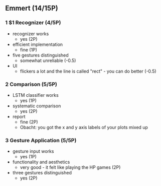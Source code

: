 ## Emmert (14/15P)

### 1 $1 Recognizer (4/5P)

 * recognizer works
   * yes (2P)
 * efficient implementation
   * fine (1P)
 * five gestures distinguished
   * somewhat unreliable (-0.5)
 * UI
   * flickers a lot and the line is called "rect" - you can do better (-0.5)

### 2 Comparison (5/5P)

 * LSTM classifier works
   * yes (1P)
 * systematic comparison
   * yes (2P)
 * report
   * fine (2P)
   * Obacht: you got the x and y axis labels of your plots mixed up

### 3 Gesture Application (5/5P)

 * gesture input works
   * yes (1P)
 * functionality and aesthetics
   * very good - it felt like playing the HP games (2P)
 * three gestures distinguished
   * yes (2P)
